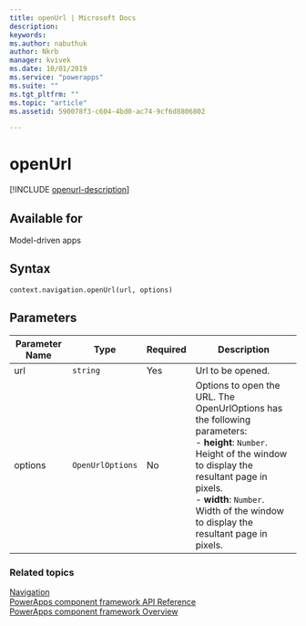 ```yaml
---
title: openUrl | Microsoft Docs
description: 
keywords:
ms.author: nabuthuk
author: Nkrb
manager: kvivek
ms.date: 10/01/2019
ms.service: "powerapps"
ms.suite: ""
ms.tgt_pltfrm: ""
ms.topic: "article"
ms.assetid: 590078f3-c604-4bd0-ac74-9cf6d8806802

---
```


# openUrl

[!INCLUDE [openurl-description](includes/openurl-description.md)]

## Available for 

Model-driven apps

## Syntax

`context.navigation.openUrl(url, options)`

## Parameters

| Parameter Name|Type|Required|Description|
| ------------- |----|--------|-----------|
|url|`string`|Yes|Url to be opened.|
|options|`OpenUrlOptions`|No|Options to open the URL. The OpenUrlOptions has the following parameters: <br/>- **height**: `Number`. Height of the window to display the resultant page in pixels.<br/>- **width**: `Number`. Width of the window to display the resultant page in pixels.|


### Related topics

[Navigation](../navigation.md)<br/>
[PowerApps component framework API Reference](../../reference/index.md)<br/>
[PowerApps component framework Overview](../../overview.md)